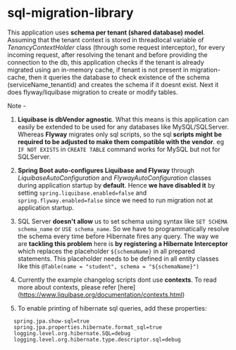 # sql-migration-library

This application uses **schema per tenant (shared database) model**. Assuming that the tenant context is stored in 
threadlocal variable of *TenancyContextHolder* class (through some request interceptor), for every incoming request, 
after resolving the tenant and before providing the connection to the db, this application checks if the tenant is 
already migrated using an in-memory cache, if tenant is not present in migration-cache, then it queries the database 
to check existence of the schema (serviceName_tenantid) and creates the schema if it doesnt exist. Next it does 
flyway/liquibase migration to create or modify tables.
 
Note - 

1. **Liquibase is dbVendor agnostic**. What this means is this application can easily be extended to be used for any 
databases like MySQL/SQLServer. Whereas **Flyway** migrates only sql scripts, so the sql **scripts might be required to
be adjusted to make them compatible with the vendor**. eg `IF NOT EXISTS` in `CREATE TABLE` command works for MySQL but not 
for SQLServer.

2. **Spring Boot auto-configures Liquibase and Flyway** through *LiquibaseAutoConfiguration* and *FlywayAutoConfiguration* 
classes during application startup by **default**. Hence **we have disabled it** by setting `spring.liquibase.enabled=false` 
and `spring.flyway.enabled=false` since we need to run migration not at application startup.

3. SQL Server **doesn't allow** us to set schema using syntax like `SET SCHEMA schema_name` or `USE schema_name`. So we have to 
programmatically resolve the schema every time before Hibernate fires any query. The way we are **tackling this 
problem** here is **by registering a Hibernate Interceptor** which replaces the placeholder `${schemaName}` in all 
prepared statements. This placeholder needs to be defined in all entity classes like this 
`@Table(name = "student", schema = "${schemaName}")`
 
4. Currently the example changelog scripts dont use **contexts**. To read more about contexts, please refer [here]
(https://www.liquibase.org/documentation/contexts.html)
  
5. To enable printing of hibernate sql queries, add these properties:
  ```
    spring.jpa.show-sql=true
    spring.jpa.properties.hibernate.format_sql=true
    logging.level.org.hibernate.SQL=debug
    logging.level.org.hibernate.type.descriptor.sql=debug
  ```


